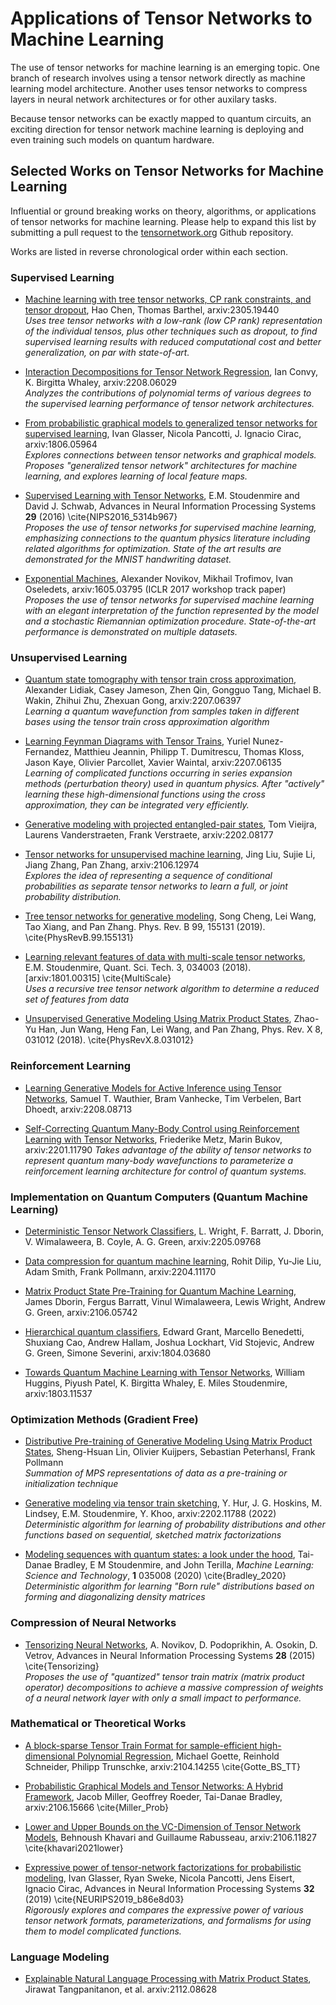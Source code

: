 # Applications of Tensor Networks to Machine Learning

The use of tensor networks for machine learning is an emerging topic. 
One branch of research involves using a tensor network directly as machine 
learning model architecture. Another uses tensor networks to compress layers in neural network
architectures or for other auxilary tasks.

Because tensor networks can be exactly mapped to quantum circuits, an exciting direction
for tensor network machine learning is deploying and even training such models
on quantum hardware.


## Selected Works on Tensor Networks for Machine Learning

Influential or ground breaking works on theory, algorithms, or applications of tensor networks for machine learning.
Please help to expand this list by submitting a pull request to the [tensornetwork.org](https://github.com/tensornetwork/tensornetwork.org) Github repository.

Works are listed in reverse chronological order within each section.

### Supervised Learning

- [Machine learning with tree tensor networks, CP rank constraints, and tensor dropout](https://arxiv.org/abs/2305.19440), Hao Chen, Thomas Barthel, arxiv:2305.19440 <br/>
  _Uses tree tensor networks with a low-rank (low CP rank) representation of the individual tensos, plus other techniques such as dropout, to find supervised learning results with reduced computational cost and better generalization, on par with state-of-art._

- [Interaction Decompositions for Tensor Network Regression](https://arxiv.org/abs/2208.06029), Ian Convy, K. Birgitta Whaley, arxiv:2208.06029 <br/>
  _Analyzes the contributions of polynomial terms of various degrees to the supervised learning performance of tensor network architectures._

- [From probabilistic graphical models to generalized tensor networks for supervised learning](https://arxiv.org/abs/1806.05964), Ivan Glasser, Nicola Pancotti, J. Ignacio Cirac, arxiv:1806.05964 <br/>
  _Explores connections between tensor networks and graphical models. Proposes "generalized tensor network" architectures for machine learning, and explores learning of local feature maps._

- [Supervised Learning with Tensor Networks](https://proceedings.neurips.cc/paper/2016/file/5314b9674c86e3f9d1ba25ef9bb32895-Paper.pdf), E.M. Stoudenmire and David J. Schwab, Advances in Neural Information Processing Systems **29** (2016) \cite{NIPS2016_5314b967} <br/>
  _Proposes the use of tensor networks for supervised machine learning, emphasizing connections to the quantum physics literature including related algorithms for optimization. State of the art results are demonstrated for the MNIST handwriting dataset._

- [Exponential Machines](https://arxiv.org/abs/1605.03795), Alexander Novikov, Mikhail Trofimov, Ivan Oseledets, arxiv:1605.03795 (ICLR 2017 workshop track paper) <br/>
  _Proposes the use of tensor networks for supervised machine learning with an elegant interpretation of the function represented by the model and a stochastic Riemannian optimization procedure. State-of-the-art performance is demonstrated on multiple datasets._


### Unsupervised Learning

- [Quantum state tomography with tensor train cross approximation](https://arxiv.org/abs/2207.06397), Alexander Lidiak, Casey Jameson, Zhen Qin, Gongguo Tang, Michael B. Wakin, Zhihui Zhu, Zhexuan Gong, arxiv:2207.06397 <br/>
  _Learning a quantum wavefunction from samples taken in different bases using the tensor train cross approximation algorithm_

- [Learning Feynman Diagrams with Tensor Trains](https://arxiv.org/abs/2207.06135), Yuriel Nunez-Fernandez, Matthieu Jeannin, Philipp T. Dumitrescu, Thomas Kloss, Jason Kaye, Olivier Parcollet, Xavier Waintal, arxiv:2207.06135 <br/>
  _Learning of complicated functions occurring in series expansion methods (perturbation theory) used in quantum physics. After "actively" learning these high-dimensional functions using the cross approximation, they can be integrated very efficiently._

- [Generative modeling with projected entangled-pair states](https://arxiv.org/abs/2202.08177), Tom Vieijra, Laurens Vanderstraeten, Frank Verstraete, arxiv:2202.08177

- [Tensor networks for unsupervised machine learning](https://arxiv.org/abs/2106.12974), Jing Liu, Sujie Li, Jiang Zhang, Pan Zhang, arxiv:2106.12974 <br/>
  _Explores the idea of representing a sequence of conditional probabilities as separate tensor networks to learn a full, or joint probability distribution._

- [Tree tensor networks for generative modeling](https://journals.aps.org/prb/abstract/10.1103/PhysRevB.99.155131), Song Cheng, Lei Wang, Tao Xiang, and Pan Zhang. Phys. Rev. B 99, 155131 (2019). \cite{PhysRevB.99.155131}

- [Learning relevant features of data with multi-scale tensor networks](https://iopscience.iop.org/article/10.1088/2058-9565/aaba1a/meta), E.M. Stoudenmire, Quant. Sci. Tech. 3, 034003 (2018). [arxiv:1801.00315] \cite{MultiScale} <br/>
  _Uses a recursive tree tensor network algorithm to determine a reduced set of features from data_

- [Unsupervised Generative Modeling Using Matrix Product States](https://journals.aps.org/prx/abstract/10.1103/PhysRevX.8.031012), Zhao-Yu Han, Jun Wang, Heng Fan, Lei Wang, and Pan Zhang, Phys. Rev. X 8, 031012 (2018). \cite{PhysRevX.8.031012}

### Reinforcement Learning

- [Learning Generative Models for Active Inference using Tensor Networks](https://arxiv.org/abs/2208.08713), Samuel T. Wauthier, Bram Vanhecke, Tim Verbelen, Bart Dhoedt, arxiv:2208.08713

- [Self-Correcting Quantum Many-Body Control using Reinforcement Learning with Tensor Networks](https://arxiv.org/abs/2201.11790), Friederike Metz, Marin Bukov, arxiv:2201.11790
  _Takes advantage of the ability of tensor networks to represent quantum many-body wavefunctions to parameterize a reinforcement learning architecture for control of quantum systems._


### Implementation on Quantum Computers (Quantum Machine Learning)

- [Deterministic Tensor Network Classifiers](https://arxiv.org/abs/2205.09768), L. Wright, F. Barratt, J. Dborin, V. Wimalaweera, B. Coyle, A. G. Green, arxiv:2205.09768

- [Data compression for quantum machine learning](https://arxiv.org/abs/2204.11170), Rohit Dilip, Yu-Jie Liu, Adam Smith, Frank Pollmann, arxiv:2204.11170

- [Matrix Product State Pre-Training for Quantum Machine Learning](https://arxiv.org/abs/2106.05742), James Dborin, Fergus Barratt, Vinul Wimalaweera, Lewis Wright, Andrew G. Green, arxiv:2106.05742

- [Hierarchical quantum classifiers](https://arxiv.org/abs/1804.03680), Edward Grant, Marcello Benedetti, Shuxiang Cao, Andrew Hallam, Joshua Lockhart, Vid Stojevic, Andrew G. Green, Simone Severini, arxiv:1804.03680

- [Towards Quantum Machine Learning with Tensor Networks](https://arxiv.org/abs/1803.11537), William Huggins, Piyush Patel, K. Birgitta Whaley, E. Miles Stoudenmire, arxiv:1803.11537


### Optimization Methods (Gradient Free)

- [Distributive Pre-training of Generative Modeling Using Matrix Product States](https://tensorworkshop.github.io/NeurIPS2021/accepted_papers/MPS_MNIST.pdf), Sheng-Hsuan Lin, Olivier Kuijpers, Sebastian Peterhansl, Frank Pollmann <br/>
  _Summation of MPS representations of data as a pre-training or initialization technique_

- [Generative modeling via tensor train sketching](https://arxiv.org/abs/2202.11788), Y. Hur, J. G. Hoskins, M. Lindsey, E.M. Stoudenmire, Y. Khoo, arxiv:2202.11788 (2022) <br/>
  _Deterministic algorithm for learning of probability distributions and other functions based on sequential, sketched matrix factorizations_

- [Modeling sequences with quantum states: a look under the hood](https://iopscience.iop.org/article/10.1088/2632-2153/ab8731), Tai-Danae Bradley, E M Stoudenmire, and John Terilla, _Machine Learning: Science and Technology_, **1** 035008 (2020) \cite{Bradley_2020} <br/>
  _Deterministic algorithm for learning "Born rule" distributions based on forming and diagonalizing density matrices_



### Compression of Neural Networks

- [Tensorizing Neural Networks](), A. Novikov, D. Podoprikhin, A. Osokin, D. Vetrov, Advances in Neural Information Processing Systems **28** (2015) \cite{Tensorizing} <br/>
  _Proposes the use of "quantized" tensor train matrix (matrix product operator) decompositions to achieve a massive compression of weights of a neural network layer with only a small impact to performance._



### Mathematical or Theoretical Works

- [A block-sparse Tensor Train Format for sample-efficient high-dimensional Polynomial Regression](https://arxiv.org/abs/2104.14255), Michael Goette, Reinhold Schneider, Philipp Trunschke, arxiv:2104.14255 \cite{Gotte_BS_TT}

- [Probabilistic Graphical Models and Tensor Networks: A Hybrid Framework](https://arxiv.org/abs/2106.15666), Jacob Miller, Geoffrey Roeder, Tai-Danae Bradley, arxiv:2106.15666  \cite{Miller_Prob}

- [Lower and Upper Bounds on the VC-Dimension of Tensor Network Models](https://arxiv.org/abs/2106.11827), Behnoush Khavari and Guillaume Rabusseau, arxiv:2106.11827  \cite{khavari2021lower}

- [Expressive power of tensor-network factorizations for probabilistic modeling](https://papers.nips.cc/paper/2019/hash/b86e8d03fe992d1b0e19656875ee557c-Abstract.html), Ivan Glasser, Ryan Sweke, Nicola Pancotti, Jens Eisert, Ignacio Cirac, Advances in Neural Information Processing Systems **32** (2019) \cite{NEURIPS2019_b86e8d03} <br/>
  _Rigorously explores and compares the expressive power of various tensor network formats, parameterizations, and formalisms for using them to model complicated functions._


### Language Modeling

- [Explainable Natural Language Processing with Matrix Product States](https://arxiv.org/abs/2112.08628), Jirawat Tangpanitanon, et al. arxiv:2112.08628



